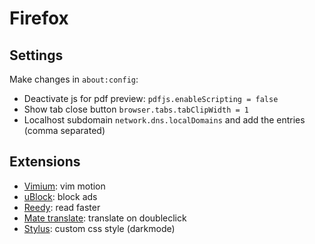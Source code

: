 # Firefox

## Settings

Make changes in `about:config`:

 - Deactivate js for pdf preview: `pdfjs.enableScripting = false`
 - Show tab close button `browser.tabs.tabClipWidth = 1`
 - Localhost subdomain `network.dns.localDomains` and add the entries (comma separated)

## Extensions

 - [Vimium](https://addons.mozilla.org/de/firefox/addon/vimium-ff/): vim motion
 - [uBlock](https://addons.mozilla.org/de/firefox/addon/ublock-origin/): block ads
 - [Reedy](https://addons.mozilla.org/de/firefox/addon/reedy-for-forefox/): read faster
 - [Mate translate](https://addons.mozilla.org/de/firefox/addon/instant-translate/): translate on doubleclick
 - [Stylus](https://addons.mozilla.org/de/firefox/addon/styl-us/): custom css style (darkmode)
